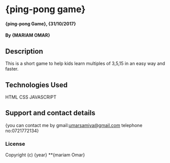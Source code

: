 # {ping-pong game}

#### {ping-pong Game}, {31/10/2017}

#### By **{MARIAM OMAR}**

## Description

This is a short game to help kids learn multiples of 3,5,15
in an easy way and faster.

## Technologies Used
HTML
CSS
JAVASCRIPT


## Support and contact details

{you can contact me by gmail:umarsamiya@gmail.com
telephone no:0721772134}

### License


Copyright (c) {year} **{mariam Omar}
